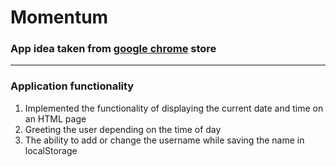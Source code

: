 # Momentum
### App idea taken from [google chrome](https://chrome.google.com/webstore/detail/momentum/laookkfknpbbblfpciffpaejjkokdgca) store
-------------

### Application functionality
1. Implemented the functionality of displaying the current date and time on an HTML page
2. Greeting the user depending on the time of day
3. The ability to add or change the username while saving the name in localStorage

